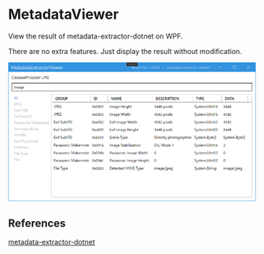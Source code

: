 # MetadataViewer

View the result of metadata-extractor-dotnet on WPF.

There are no extra features.  Just display the result without modification.



![capture.png](https://github.com/hsytkm/MetadataViewer/blob/master/capture.png)



## References

[metadata-extractor-dotnet](https://github.com/drewnoakes/metadata-extractor-dotnet)



